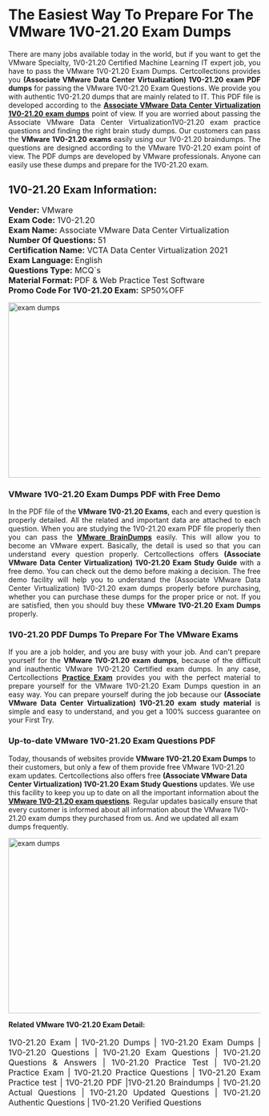 <h1>The Easiest Way To Prepare For The VMware 1V0-21.20 Exam Dumps</h1> <p style="text-align:justify">There are many jobs available today in the world, but if you want to get the VMware Specialty, 1V0-21.20 Certified Machine Learning IT expert job, you have to pass the VMware 1V0-21.20 Exam Dumps. Certcollections provides you <strong>(Associate VMware Data Center Virtualization) 1V0-21.20 exam PDF dumps</strong> for passing the VMware 1V0-21.20 Exam Questions. We provide you with authentic 1V0-21.20 dumps that are mainly related to IT. This PDF file is developed according to the <a href="https://www.certsofficial.com/vmware/1v0-21.20-questions"><strong>Associate VMware Data Center Virtualization 1V0-21.20 exam dumps</strong></a> point of view. If you are worried about passing the Associate VMware Data Center Virtualization1V0-21.20 exam practice questions and finding the right brain study dumps. Our customers can pass the <strong>VMware 1V0-21.20 exams </strong>easily using our 1V0-21.20 braindumps. The questions are designed according to the VMware 1V0-21.20 exam point of view. The PDF dumps are developed by VMware professionals. Anyone can easily use these dumps and prepare for the 1V0-21.20 exam.</p> <h2><strong>1V0-21.20 Exam Information:</strong></h2> <p><span style="font-size:16px"><strong>Vender:</strong> VMware<br /> <strong>Exam Code:</strong> 1V0-21.20<br /> <strong>Exam Name:</strong> Associate VMware Data Center Virtualization<br /> <strong>Number Of Questions:</strong> 51<br /> <strong>Certification Name:</strong> VCTA Data Center Virtualization 2021<br /> <strong>Exam Language: </strong>English<br /> <strong>Questions Type:</strong> MCQ`s<br /> <strong>Material Format: </strong>PDF & Web Practice Test Software<br /> <strong>Promo Code For 1V0-21.20 Exam:</strong> SP50%OFF</span></p> <p><a href="https://www.certsofficial.com/vmware/1v0-21.20-questions" rel="no-follow"><img alt="exam dumps" src="https://www.certcollections.com/uploads/content/certsofficial.jpg" style="height:350px; width:750px" /></a></p> <h3><strong>VMware 1V0-21.20 Exam Dumps PDF with Free Demo</strong></h3> <p style="text-align:justify">In the PDF file of the <strong>VMware 1V0-21.20 Exams</strong>, each and every question is properly detailed. All the related and important data are attached to each question. When you are studying the 1V0-21.20 exam PDF file properly then you can pass the <a href="https://www.certsofficial.com/vmware-dumps"><strong>VMware BrainDumps</strong></a> easily. This will allow you to become an VMware expert. Basically, the detail is used so that you can understand every question properly. Certcollections offers <strong>(Associate VMware Data Center Virtualization) 1V0-21.20 Exam Study Guide</strong> with a free demo. You can check out the demo before making a decision. The free demo facility will help you to understand the (Associate VMware Data Center Virtualization) 1V0-21.20 exam dumps properly before purchasing, whether you can purchase these dumps for the proper price or not. If you are satisfied, then you should buy these <strong>VMware 1V0-21.20 Exam Dumps</strong> properly.</p> <h3><strong>1V0-21.20 PDF Dumps To Prepare For The VMware Exams</strong></h3> <p style="text-align:justify">If you are a job holder, and you are busy with your job. And can't prepare yourself for the <strong>VMware 1V0-21.20 exam dumps</strong>, because of the difficult and inauthentic VMware 1V0-21.20 Certified exam dumps. In any case, Certcollections <strong><a href="https://www.certsofficial.com/">Practice Exam</a></strong> provides you with the perfect material to prepare yourself for the VMware 1V0-21.20 Exam Dumps question in an easy way. You can prepare yourself during the job because our <strong>(Associate VMware Data Center Virtualization) 1V0-21.20 exam study material</strong> is simple and easy to understand, and you get a 100% success guarantee on your First Try.</p> <h3><strong>Up-to-date VMware 1V0-21.20 Exam Questions PDF</strong></h3> <p>Today, thousands of websites provide <strong>VMware 1V0-21.20 Exam Dumps</strong> to their customers, but only a few of them provide free VMware 1V0-21.20 exam updates. Certcollections also offers free <strong>(Associate VMware Data Center Virtualization) 1V0-21.20 Exam Study Questions</strong> updates. We use this facility to keep you up to date on all the important information about the <a href="https://www.certsofficial.com/vmware/1v0-21.20-questions"><strong>VMware 1V0-21.20 exam questions</strong></a>. Regular updates basically ensure that every customer is informed about all information about the VMware 1V0-21.20 exam dumps they purchased from us. And we updated all exam dumps frequently.</p> <p><a href="https://www.certsofficial.com/vmware/1v0-21.20-questions"><img alt="exam dumps " src="https://www.certcollections.com/uploads/content/certsofficial2.jpg" style="height:350px; width:750px" /></a></p> <p style="text-align:justify"><span style="font-size:14px"><strong>Related VMware 1V0-21.20 Exam Detail:</strong></span><br /> <br /> <span style="font-size:16px">1V0-21.20 Exam | 1V0-21.20 Dumps | 1V0-21.20 Exam Dumps | 1V0-21.20 Questions | 1V0-21.20 Exam Questions | 1V0-21.20 Questions & Answers | 1V0-21.20 Practice Test | 1V0-21.20 Practice Exam | 1V0-21.20 Practice Questions | 1V0-21.20 Exam Practice test | 1V0-21.20 PDF |1V0-21.20 Braindumps | 1V0-21.20 Actual Questions | 1V0-21.20 Updated Questions | 1V0-21.20 Authentic Questions | 1V0-21.20 Verified Questions</span></p>
